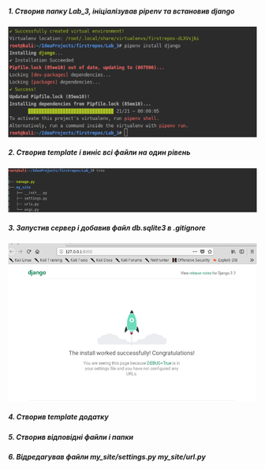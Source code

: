 ##### 1. Створив папку Lab_3, ініціалізував pipenv та встановив django
![Screenshot](./screenshot/screenshot1.png)
##### 2. Створив template і виніс всі файли на один рівень
![Screenshot](./screenshot/screenshot2.png)
##### 3. Запустив сервер і добавив файл db.sqlite3 в .gitignore
![Screenshot](./screenshot/screenshot3.png)
##### 4. Створив template додатку
##### 5. Створив відповідні файли і папки
##### 6. Відредагував файли my_site/settings.py my_site/url.py